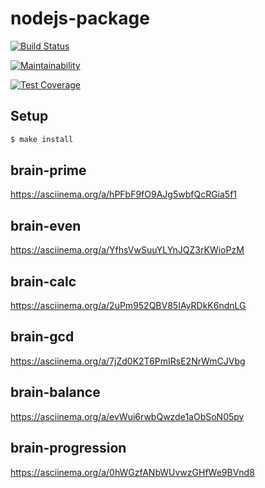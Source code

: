 # nodejs-package

[![Build Status](https://travis-ci.org/57Viktor57/project-lvl1-s328.svg?branch=master)](https://travis-ci.org/57Viktor57/project-lvl1-s328)

[![Maintainability](https://api.codeclimate.com/v1/badges/b5dc191f08c734cd1772/maintainability)](https://codeclimate.com/github/57Viktor57/project-lvl1-s328/maintainability)

[![Test Coverage](https://api.codeclimate.com/v1/badges/b5dc191f08c734cd1772/test_coverage)](https://codeclimate.com/github/57Viktor57/project-lvl1-s328/test_coverage)

## Setup

```sh
$ make install
```

## brain-prime

https://asciinema.org/a/hPFbF9fO9AJg5wbfQcRGia5f1

## brain-even

https://asciinema.org/a/YfhsVwSuuYLYnJQZ3rKWioPzM

## brain-calc

https://asciinema.org/a/2uPm952QBV85IAyRDkK6ndnLG

## brain-gcd

https://asciinema.org/a/7jZd0K2T6PmIRsE2NrWmCJVbg

## brain-balance

https://asciinema.org/a/evWui6rwbQwzde1aObSoN05py

## brain-progression

https://asciinema.org/a/0hWGzfANbWUvwzGHfWe9BVnd8








